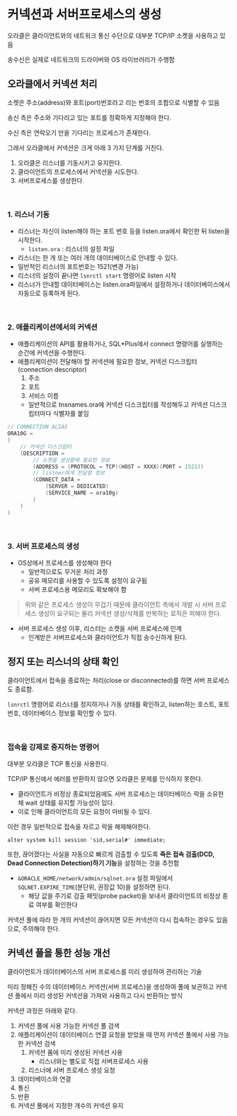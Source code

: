 # 커넥션과 서버프로세스의 생성

오라클은 클라이언트와의 네트워크 통신 수단으로 대부분 TCP/IP 소켓을 사용하고 있음

송수신은 실제로 네트워크의 드라이버와 OS 라이브러리가 수행함

## 오라클에서 커넥션 처리

소켓은 주소(address)와 포트(port)번호라고 리는 번호의 조합으로 식별할 수 있음

송신 측은 주소와 기다리고 있는 포트를 정확하게 지정해야 한다.

수신 측은 연락오기 만을 기다리는 프로세스가 존재한다.

그래서 오라클에서 커넥션은 크게 아래 3 가지 단계를 거친다.

1. 오라클은 리스너를 기동시키고 유지한다.
2. 클라이언트의 프로세스에서 커넥션을 시도한다.
3. 서버프로세스를 생성한다.

<br>

### 1. 리스너 기동

- 리스너는 자신이 listen해야 하는 포트 번호 등을 listen.ora에서 확인한 뒤 listen을 시작한다.
    - `listen.ora` : 리스너의 설정 파일
- 리스너는 한 개 또는 여러 개의 데이터베이스로 안내할 수 있다.
- 일반적인 리스너의 포트번호는 1521(변경 가능)
- 리스너의 설정이 끝나면 `lsnrctl start` 명령어로 listen 시작
- 리스너가 안내할 데이터베이스는 listen.ora파일에서 설정하거나 데이터베이스에서 자동으로 등록하게 된다.

<br>

### 2. 애플리케이션에서의 커넥션

- 애플리케이션의 API를 활용하거나, SQL*Plus에서 connect 명령어를 실행하는 순간에 커넥션을 수행한다.
- 애플리케이션이 전달해야 할 커넥션에 필요한 정보, 커넥션 디스크립터(connection descriptor)
    1. 주소
    2. 포트
    3. 서비스 이름
    - 일반적으로 tnsnames.ora에 커넥션 디스크립터를 작성해두고 커넥션 디스크립터마다 식별자를 붙임
```c
// CONNECTION ALIAS
ORA10G = 
(
    // 커넥션 디스크립터
    (DESCRIPTION = 
        // 소켓을 생성함에 필요한 정보
        (ADDRESS = (PROTOCOL = TCP)(HOST = XXXX)(PORT = 1521))
        // listner에게 전달할 정보
        (CONNECT_DATA = 
            (SERVER = DEDICATED)
            (SERVICE_NAME = ora10g)
        )
    )
)
```

<br>

### 3. 서버 프로세스의 생성

- OS상에서 프로세스를 생성해야 한다
    - 일반적으로도 무거운 처리 과정
    - 공유 메모리를 사용할 수 있도록 설정이 요구됨
    - 서버 프로세스용 메모리도 확보해야 함
> 위와 같은 프로세스 생성이 무겁기 때문에 클라이언트 측에서 개발 시 서버 프로세스 생성이 요구되는 물리 커넥션 생성/삭제를 반복하는 로직은 피해야 한다.
- 서버 프로세스 생성 이후, 리스터는 소켓을 서버 프로세스에 인계
    - 인계받은 서버프로세스와 클라이언트가 직접 송수신하게 된다.

## 정지 또는 리스너의 상태 확인

클라이언트에서 접속을 종료하는 처리(close or disconnected)를 하면 서버 프로세스도 종료함.

`lsnrctl` 명령어로 리스너를 정지하거나 가동 상태를 확인하고, listen하는 호스트, 포트 번호, 데이터베이스 정보를 확인할 수 있다.

<br>

### 접속을 강제로 중지하는 명령어


대부분 오라클은 TCP 통신을 사용한다.

TCP/IP 통신에서 에러를 반환하지 않으면 오라클은 문제를 인식하지 못한다.

- 클라이언트가 비정상 종료되었음에도 서버 프로세스는 데이터베이스 락을 소유한 채 wait 상태를 유지할 가능성이 있다.
- 이로 인해 클라이언트의 모든 요청이 마비될 수 있다.

이런 경우 일반적으로 접속을 자르고 락을 해제해야한다.

`alter system kill session 'sid,serial#' immediate;`

또한, 끊어졌다는 사실을 자동으로 빠르게 검출할 수 있도록 **죽은 접속 검출(DCD, Dead Connection Detection)하기 기능**을 설정하는 것을 추천함
- `&ORACLE_HOME/network/admin/sqlnet.ora` 설정 파일에서 `SQLNET.EXPIRE_TIME`(분단위, 권장값 10)을 설정하면 된다.
    - 해당 값을 주기로 검출 패밋(probe packet)을 보내서 클라이언트의 비정상 종료 여부를 확인한다

커넥션 풀에 따라 한 개의 커넥션이 끊어지면 모든 커넥션이 다시 접속하는 경우도 있음으로, 주의해야 한다.


## 커넥션 풀을 통한 성능 개선

클라이언트가 데이터베이스의 서버 프로세스를 미리 생성하여 관리하는 기술

미리 정해진 수의 데이터베이스 커넥션(서버 프로세스)을 생성하여 풀에 보관하고 커넥션 풀에서 미리 생성된 커넥션을 가져와 사용하고 다시 반환하는 방식

커넥션 과정은 아래와 같다.

1. 커넥션 풀에 사용 가능한 커넥션 풀 검색
2. 애플리케이션이 데이터베이스 연결 요청을 받았을 때 먼저 커넥션 풀에서 사용 가능한 커넥션 검색
    1. 커넥션 품에 미리 생성된 커넥션 사용
        - 리스너와는 별도로 직접 서버프로세스 사용
    2. 리스너에 서버 프로세스 생성 요청
3. 데이터베이스와 연결
4. 통신
5. 반환
6. 커넥션 풀에서 지정한 개수의 커넥션 유지


